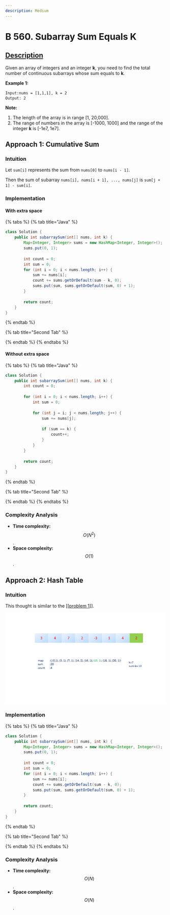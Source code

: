 ```yaml
---
description: Medium
---
```


# B 560. Subarray Sum Equals K

## [Description](https://leetcode.com/problems/subarray-sum-equals-k/)

Given an array of integers and an integer **k**, you need to find the total number of continuous subarrays whose sum equals to **k**.

**Example 1:**

```text
Input:nums = [1,1,1], k = 2
Output: 2
```

**Note:**

1. The length of the array is in range \[1, 20,000\].
2. The range of numbers in the array is \[-1000, 1000\] and the range of the integer **k** is \[-1e7, 1e7\].

## Approach 1: Cumulative Sum

### Intuition

Let `sum[i]` represents the sum from `nums[0]` to `nums[i - 1]`.

Then the sum of subarray `nums[i], nums[i + 1], ..., nums[j]` is `sum[j + 1] - sum[i]`.

### Implementation

#### With extra space

{% tabs %}
{% tab title="Java" %}
```java
class Solution {
    public int subarraySum(int[] nums, int k) {
        Map<Integer, Integer> sums = new HashMap<Integer, Integer>();
        sums.put(0, 1);

        int count = 0;
        int sum = 0;
        for (int i = 0; i < nums.length; i++) {
            sum += nums[i];
            count += sums.getOrDefault(sum - k, 0);
            sums.put(sum, sums.getOrDefault(sum, 0) + 1);
        }

        return count;
    }
}
```
{% endtab %}

{% tab title="Second Tab" %}

{% endtab %}
{% endtabs %}

#### Without extra space

{% tabs %}
{% tab title="Java" %}
```java
class Solution {
    public int subarraySum(int[] nums, int k) {
        int count = 0;

        for (int i = 0; i < nums.length; i++) {
            int sum = 0;

            for (int j = i; j < nums.length; j++) {
                sum += nums[j];

                if (sum == k) {
                    count++;
                }
            }
        }

        return count;
    }
}
```
{% endtab %}

{% tab title="Second Tab" %}

{% endtab %}
{% endtabs %}

### Complexity Analysis

* **Time complexity:** $$O(N^2)$$.
* **Space complexity:** $$O(1)$$.

## Approach 2: Hash Table

### Intuition

This thought is similar to the \[\[[problem 1](../1-100/two-sum.md)\]\].

![](../../../.gitbook/assets/image%20%28184%29.png)

### Implementation

{% tabs %}
{% tab title="Java" %}
```java
class Solution {
    public int subarraySum(int[] nums, int k) {
        Map<Integer, Integer> sums = new HashMap<Integer, Integer>();
        sums.put(0, 1);

        int count = 0;
        int sum = 0;
        for (int i = 0; i < nums.length; i++) {
            sum += nums[i];
            count += sums.getOrDefault(sum - k, 0);
            sums.put(sum, sums.getOrDefault(sum, 0) + 1);
        }

        return count;
    }
}
```
{% endtab %}

{% tab title="Second Tab" %}

{% endtab %}
{% endtabs %}

### Complexity Analysis

* **Time complexity:** $$O(N)$$.
* **Space complexity:** $$O(N)$$.

